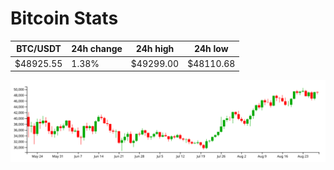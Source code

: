 # Bitcoin Stats

BTC/USDT|24h change|24h high|24h low|
|---|---|---|---|
|$48925.55|1.38%|$49299.00|$48110.68|

<img src="./chart.svg">
